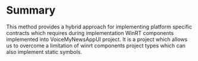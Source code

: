 # Summary

This method provides a hybrid approach for implementing platform specific contracts which requires during implementation WinRT components implemented into VoiceMyNewsAppUI project. It is a project which allows us to overcome a limitation of winrt components project types which can also implement static symbols.